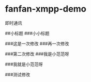 # fanfan-xmpp-demo
即时通讯

##小标题
###小小标题

###这是一次修改
###再一次修改

###第二次修改
###我是小范范呀

###我就是小范范呀


###测试修改